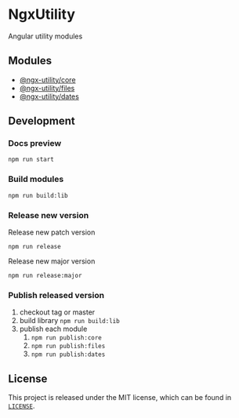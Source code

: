 # NgxUtility

Angular utility modules

## Modules

- [@ngx-utility/core](projects/core)
- [@ngx-utility/files](projects/files)
- [@ngx-utility/dates](projects/dates)

## Development

### Docs preview

```shell script
npm run start
``` 

### Build modules

```shell script
npm run build:lib
``` 

### Release new version

Release new patch version
```shell script
npm run release
```

Release new major version
```shell script
npm run release:major
```

### Publish released version

1. checkout tag or master
2. build library `npm run build:lib`
3. publish each module
    1. `npm run publish:core`
    2. `npm run publish:files`
    3. `npm run publish:dates`

## License

This project is released under the MIT license, which can be found in [`LICENSE`](LICENSE).
